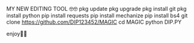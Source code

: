 MY NEW EDITING TOOL 🤓🤓 
pkg update
pkg upgrade
pkg install git
pkg install python
pip install requests
pip install mechanize
pip install bs4
git clone https://github.com/DIP123452/MAGIC
cd MAGIC
python DIP.PY

enjoy🥳🥳
